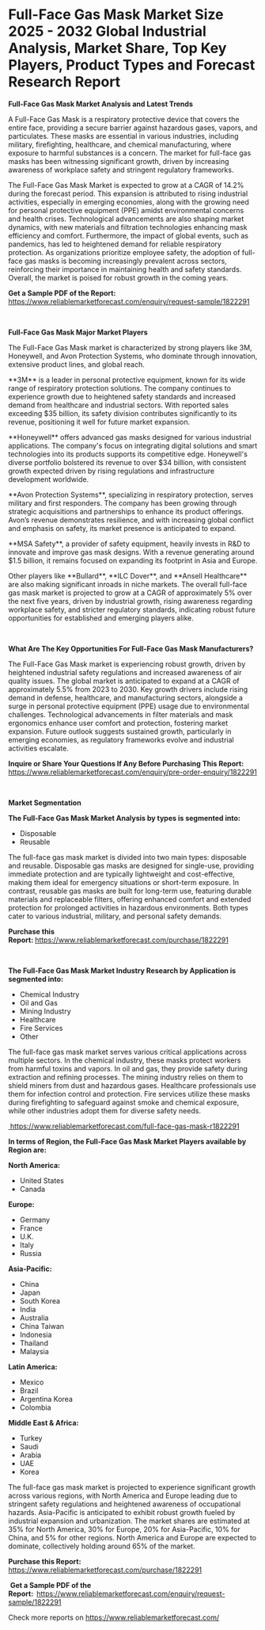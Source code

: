 <p><h1>Full-Face Gas Mask Market Size 2025 - 2032 Global Industrial Analysis, Market Share, Top Key Players, Product Types and Forecast Research Report</h1></p><p><strong>Full-Face Gas Mask Market Analysis and Latest Trends</strong></p>
<p><p>A Full-Face Gas Mask is a respiratory protective device that covers the entire face, providing a secure barrier against hazardous gases, vapors, and particulates. These masks are essential in various industries, including military, firefighting, healthcare, and chemical manufacturing, where exposure to harmful substances is a concern. The market for full-face gas masks has been witnessing significant growth, driven by increasing awareness of workplace safety and stringent regulatory frameworks.</p><p>The Full-Face Gas Mask Market is expected to grow at a CAGR of 14.2% during the forecast period. This expansion is attributed to rising industrial activities, especially in emerging economies, along with the growing need for personal protective equipment (PPE) amidst environmental concerns and health crises. Technological advancements are also shaping market dynamics, with new materials and filtration technologies enhancing mask efficiency and comfort. Furthermore, the impact of global events, such as pandemics, has led to heightened demand for reliable respiratory protection. As organizations prioritize employee safety, the adoption of full-face gas masks is becoming increasingly prevalent across sectors, reinforcing their importance in maintaining health and safety standards. Overall, the market is poised for robust growth in the coming years.</p></p>
<p><strong>Get a Sample PDF of the Report:&nbsp;</strong> <a href="https://www.reliablemarketforecast.com/enquiry/request-sample/1822291?utm_campaign=2272&utm_medium=2&utm_source=Github&utm_content=ia&utm_term=09022025&utm_id=full-face-gas-mask">https://www.reliablemarketforecast.com/enquiry/request-sample/1822291</a></p>
<p>&nbsp;</p>
<p><strong>Full-Face Gas Mask Major Market Players</strong></p>
<p><p>The Full-Face Gas Mask market is characterized by strong players like 3M, Honeywell, and Avon Protection Systems, who dominate through innovation, extensive product lines, and global reach. </p><p>**3M** is a leader in personal protective equipment, known for its wide range of respiratory protection solutions. The company continues to experience growth due to heightened safety standards and increased demand from healthcare and industrial sectors. With reported sales exceeding $35 billion, its safety division contributes significantly to its revenue, positioning it well for future market expansion.</p><p>**Honeywell** offers advanced gas masks designed for various industrial applications. The company's focus on integrating digital solutions and smart technologies into its products supports its competitive edge. Honeywell's diverse portfolio bolstered its revenue to over $34 billion, with consistent growth expected driven by rising regulations and infrastructure development worldwide.</p><p>**Avon Protection Systems**, specializing in respiratory protection, serves military and first responders. The company has been growing through strategic acquisitions and partnerships to enhance its product offerings. Avon’s revenue demonstrates resilience, and with increasing global conflict and emphasis on safety, its market presence is anticipated to expand.</p><p>**MSA Safety**, a provider of safety equipment, heavily invests in R&D to innovate and improve gas mask designs. With a revenue generating around $1.5 billion, it remains focused on expanding its footprint in Asia and Europe.</p><p>Other players like **Bullard**, **ILC Dover**, and **Ansell Healthcare** are also making significant inroads in niche markets. The overall full-face gas mask market is projected to grow at a CAGR of approximately 5% over the next five years, driven by industrial growth, rising awareness regarding workplace safety, and stricter regulatory standards, indicating robust future opportunities for established and emerging players alike.</p></p>
<p>&nbsp;</p>
<p><strong>What Are The Key Opportunities For Full-Face Gas Mask Manufacturers?</strong></p>
<p><p>The Full-Face Gas Mask market is experiencing robust growth, driven by heightened industrial safety regulations and increased awareness of air quality issues. The global market is anticipated to expand at a CAGR of approximately 5.5% from 2023 to 2030. Key growth drivers include rising demand in defense, healthcare, and manufacturing sectors, alongside a surge in personal protective equipment (PPE) usage due to environmental challenges. Technological advancements in filter materials and mask ergonomics enhance user comfort and protection, fostering market expansion. Future outlook suggests sustained growth, particularly in emerging economies, as regulatory frameworks evolve and industrial activities escalate.</p></p>
<p><strong>Inquire or Share Your Questions If Any Before Purchasing This Report:</strong> <a href="https://www.reliablemarketforecast.com/enquiry/pre-order-enquiry/1822291?utm_campaign=2272&utm_medium=2&utm_source=Github&utm_content=ia&utm_term=09022025&utm_id=full-face-gas-mask">https://www.reliablemarketforecast.com/enquiry/pre-order-enquiry/1822291</a></p>
<p>&nbsp;</p>
<p><strong>Market Segmentation</strong></p>
<p><strong>The Full-Face Gas Mask Market Analysis by types is segmented into:</strong></p>
<p><ul><li>Disposable</li><li>Reusable</li></ul></p>
<p><p>The full-face gas mask market is divided into two main types: disposable and reusable. Disposable gas masks are designed for single-use, providing immediate protection and are typically lightweight and cost-effective, making them ideal for emergency situations or short-term exposure. In contrast, reusable gas masks are built for long-term use, featuring durable materials and replaceable filters, offering enhanced comfort and extended protection for prolonged activities in hazardous environments. Both types cater to various industrial, military, and personal safety demands.</p></p>
<p><strong>Purchase this Report:&nbsp;</strong><a href="https://www.reliablemarketforecast.com/purchase/1822291?utm_campaign=2272&utm_medium=2&utm_source=Github&utm_content=ia&utm_term=09022025&utm_id=full-face-gas-mask">https://www.reliablemarketforecast.com/purchase/1822291</a></p>
<p>&nbsp;</p>
<p><strong>The Full-Face Gas Mask Market Industry Research by Application is segmented into:</strong></p>
<p><ul><li>Chemical Industry</li><li>Oil and Gas</li><li>Mining Industry</li><li>Healthcare</li><li>Fire Services</li><li>Other</li></ul></p>
<p><p>The full-face gas mask market serves various critical applications across multiple sectors. In the chemical industry, these masks protect workers from harmful toxins and vapors. In oil and gas, they provide safety during extraction and refining processes. The mining industry relies on them to shield miners from dust and hazardous gases. Healthcare professionals use them for infection control and protection. Fire services utilize these masks during firefighting to safeguard against smoke and chemical exposure, while other industries adopt them for diverse safety needs.</p></p>
<p><a href="https://www.reliablemarketforecast.com/full-face-gas-mask-r1822291?utm_campaign=2272&utm_medium=2&utm_source=Github&utm_content=ia&utm_term=09022025&utm_id=full-face-gas-mask">&nbsp;https://www.reliablemarketforecast.com/full-face-gas-mask-r1822291</a></p>
<p><strong>In terms of Region, the Full-Face Gas Mask Market Players available by Region are:</strong></p>
<p>
    <p> <strong> North America: </strong>
        <ul>
            <li>United States</li>
            <li>Canada</li>
        </ul>
        </p> 
    <p> <strong> Europe: </strong>
        <ul>
            <li>Germany</li>
            <li>France</li>
            <li>U.K.</li>
            <li>Italy</li>
            <li>Russia</li>
        </ul>
        </p> 
    <p> <strong> Asia-Pacific: </strong>
        <ul>
            <li>China</li>
            <li>Japan</li>
            <li>South Korea</li>
            <li>India</li>
            <li>Australia</li>
            <li>China Taiwan</li>
            <li>Indonesia</li>
            <li>Thailand</li>
            <li>Malaysia</li>
        </ul>
        </p> 
    <p> <strong> Latin America: </strong>
        <ul>
            <li>Mexico</li>
            <li>Brazil</li>
            <li>Argentina Korea</li>
            <li>Colombia</li>
        </ul>
        </p> 
    <p> <strong> Middle East & Africa: </strong>
        <ul>
            <li>Turkey</li>
            <li>Saudi</li>
            <li>Arabia</li>
            <li>UAE</li>
            <li>Korea</li>
        </ul>
    </p>
    </p>
<p><p>The full-face gas mask market is projected to experience significant growth across various regions, with North America and Europe leading due to stringent safety regulations and heightened awareness of occupational hazards. Asia-Pacific is anticipated to exhibit robust growth fueled by industrial expansion and urbanization. The market shares are estimated at 35% for North America, 30% for Europe, 20% for Asia-Pacific, 10% for China, and 5% for other regions. North America and Europe are expected to dominate, collectively holding around 65% of the market.</p></p>
<p><strong>Purchase this Report: </strong><a href="https://www.reliablemarketforecast.com/purchase/1822291?utm_campaign=2272&utm_medium=2&utm_source=Github&utm_content=ia&utm_term=09022025&utm_id=full-face-gas-mask">https://www.reliablemarketforecast.com/purchase/1822291</a></p>
<p>&nbsp;<strong>Get a Sample PDF of the Report:&nbsp;&nbsp;</strong><a href="https://www.reliablemarketforecast.com/enquiry/request-sample/1822291?utm_campaign=2272&utm_medium=2&utm_source=Github&utm_content=ia&utm_term=09022025&utm_id=full-face-gas-mask">https://www.reliablemarketforecast.com/enquiry/request-sample/1822291</a></p>
<p><strong></strong></p>
<p>Check more reports on <a href="https://www.reliablemarketforecast.com/?utm_campaign=2272&utm_medium=2&utm_source=Github&utm_content=ia&utm_term=09022025&utm_id=full-face-gas-mask">https://www.reliablemarketforecast.com/</a></p>